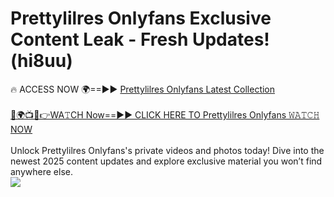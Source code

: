 # Prettylilres Onlyfans Exclusive Content Leak - Fresh Updates! (hi8uu)

🔥 ACCESS NOW 🌍==►► <a href="https://tinyurl.com/kvy9nzfs" rel="nofollow">Prettylilres Onlyfans Latest Collection</a>
<br><br>
[🔴🌍📺📱👉WA𝚃CH Now==►► CLICK HERE TO Prettylilres Onlyfans 𝚆𝙰𝚃𝙲𝙷 NOW](https://tinyurl.com/kvy9nzfs)
<br><br>
Unlock Prettylilres Onlyfans's private videos and photos today! Dive into the newest 2025 content updates and explore exclusive material you won’t find anywhere else.
<br>
<a href="https://tinyurl.com/kvy9nzfs" rel="nofollow" data-target="animated-image.originalLink"><img src="https://camo.githubusercontent.com/8a4f000d20f83aca3bf7ec5f350d767afa0574a8a352519fd8cfa583a6f93a33/68747470733a2f2f692e696d6775722e636f6d2f644a486b345a712e676966" data-canonical-src="https://i.imgur.com/dJHk4Zq.gif" style="max-width: 100%; display: inline-block;" data-target="animated-image.originalImage"></a>
<br>
